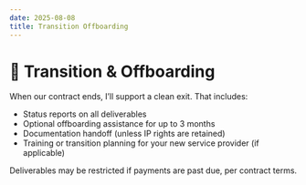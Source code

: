 ```yaml
---
date: 2025-08-08
title: Transition Offboarding
---
```

# 💼 Transition & Offboarding

When our contract ends, I’ll support a clean exit. That includes:

- Status reports on all deliverables  
- Optional offboarding assistance for up to 3 months  
- Documentation handoff (unless IP rights are retained)  
- Training or transition planning for your new service provider (if applicable)

Deliverables may be restricted if payments are past due, per contract terms.
